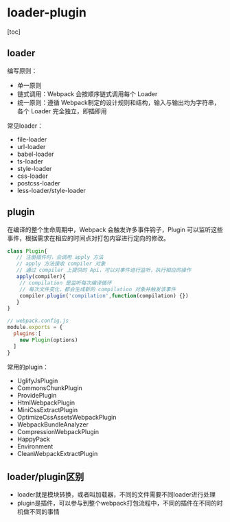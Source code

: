 # loader-plugin

[toc]

## loader

编写原则：

- 单一原则
- 链式调用：Webpack 会按顺序链式调用每个 Loader
- 统一原则：遵循 Webpack制定的设计规则和结构，输入与输出均为字符串，各个 Loader 完全独立，即插即用

常见loader：

- file-loader
- url-loader
- babel-loader
- ts-loader
- style-loader
- css-loader
- postcss-loader
- less-loader/style-loader

## plugin

在编译的整个生命周期中，Webpack 会触发许多事件钩子，Plugin 可以监听这些事件，根据需求在相应的时间点对打包内容进行定向的修改。

```js
class Plugin{
   // 注册插件时，会调用 apply 方法
   // apply 方法接收 compiler 对象
   // 通过 compiler 上提供的 Api，可以对事件进行监听，执行相应的操作
   apply(compiler){
    // compilation 是监听每次编译循环
    // 每次文件变化，都会生成新的 compilation 对象并触发该事件
    compiler.plugin('compilation',function(compilation) {})
   }
}
```

```js
// webpack.config.js
module.exports = {
  plugins:[
    new Plugin(options)
  ]
}
```

常用的plugin：

- UglifyJsPlugin
- CommonsChunkPlugin
- ProvidePlugin
- HtmlWebpackPlugin
- MiniCssExtractPlugin
- OptimizeCssAssetsWebpackPlugin
- WebpackBundleAnalyzer
- CompressionWebpackPlugin
- HappyPack
- Environment
- CleanWebpackExtractPlugin

## loader/plugin区别

- loader就是模块转换，或者叫加载器，不同的文件需要不同loader进行处理
- plugin是插件，可以参与到整个webpack打包流程中，不同的插件在不同的时机做不同的事情
